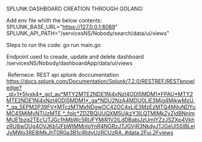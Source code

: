 SPLUNK DASHBOARD CREATION THROUGH GOLANG:

Add env file whith the below contents:
SPLUNK_BASE_URL="https://127.0.0.1:8089"
SPLUNK_API_PATH="/servicesNS/Nobody/search/data/ui/views"
 

Steps to run the code:
go run main.go

Endpoint used to creade, update and delete dashboard
/servicesNS/Nobody/dashboardApp/data/ui/views​

​
Refernece:​
REST api splunk doccumentation
https://docs.splunk.com/Documentation/Splunk/7.2.0/RESTREF/RESTknowledge?_gl=1*5lyxk4*_gcl_au*MTY2MTE2NDE1Ni4xNzI4ODI5MDM1*FPAU*MTY2MTE2NDE1Ni4xNzI4ODI5MDM1*_ga*NDU2NzA4MDU0LjE3Mjg4MjkwMzU.*_ga_5EPM2P39FV*MTczMTMxNDgwOC42OC4xLjE3MzEzMTQ4MjIuNDYuMC45MjMyNTUzMTE.*_fplc*ZDZBQlJUQXM5UjkzY3lLQTMlMkZyZjdBNnlmMUE1bzg2TEc1JTJGc1hMbWc5RUFYMjR1V2lLdDBabjJzUmlYZzJSZXp4VkhzRU8wOUg4OVJKb1JFbWtMMnloYnR4NGRzJTJGVjR3NkdyJTJGeUl5SlBLejJyMWo3RE8lMkJhT0R0a3B1cjRIdyUzRCUzRA..#data.2Fui.2Fviews